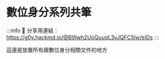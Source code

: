 # 數位身分系列共筆

:::info
📢 分享用連結：https://g0v.hackmd.io/@B9Iwh2UoQuuqL3vJQFC5lw/eIDs
:::

這邊是放置所有跟數位身分相關文件的地方